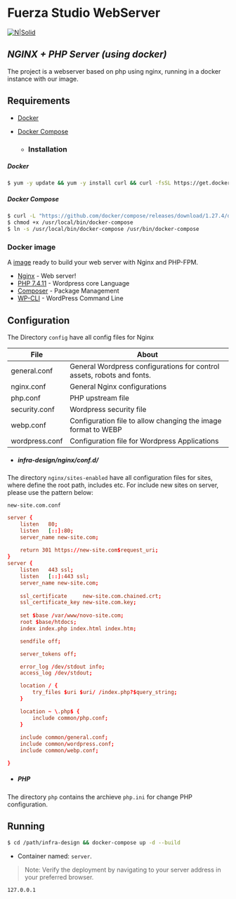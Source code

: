 # Fuerza Studio WebServer
[![N|Solid](https://www.fuerzastudio.com.br/wp-content/themes/fuerza/resources/img/logo.png)](https://www.fuerzastudio.com.br/)
## _NGINX + PHP Server  (using docker)_

The project is a webserver based on php using nginx, running in a docker instance with our image.

## Requirements

- [Docker](https://www.docker.com/)
- [Docker Compose](https://docs.docker.com/compose/)

     - ### Installation
##### Docker
```sh
$ yum -y update && yum -y install curl && curl -fsSL https://get.docker.com | bash
```
##### Docker Compose
```sh
$ curl -L "https://github.com/docker/compose/releases/download/1.27.4/docker-compose-$(uname -s)-$(uname -m)" -o /usr/local/bin/docker-compose
$ chmod +x /usr/local/bin/docker-compose
$ ln -s /usr/local/bin/docker-compose /usr/bin/docker-compose
```

### Docker image

A [image](https://hub.docker.com/r/linuxsolutions/server-web-nginx-php-fpm) ready to build your web server with Nginx and PHP-FPM.

* [Nginx](https://www.nginx.com/) - Web server!
* [PHP 7.4.11](https://www.php.net/) - Wordpress core Language
* [Composer](https://getcomposer.org/doc/00-intro.md) - Package Management
* [WP-CLI](https://developer.wordpress.org/cli/commands/) - WordPress Command Line

## Configuration

The Directory `config` have all config files for Nginx

| File | About |
| ------ | ------ |
| general.conf | General Wordpress configurations for control assets, robots and fonts. |
| nginx.conf | General Nginx configurations | 
| php.conf | PHP upstream file  |
| security.conf | Wordpress security file |
| webp.conf | Configuration file to allow changing the image format to WEBP |
| wordpress.conf | Configuration file for Wordpress Applications |

- ##### infra-design/nginx/conf.d/

The directory `nginx/sites-enabled`  have all configuration files for sites, where define the root path, includes etc. For include new sites on server, please use the pattern below:

`new-site.com.conf`
```conf
server {
    listen   80;
    listen   [::]:80;
    server_name new-site.com;
    
    return 301 https://new-site.com$request_uri;
}
server {
    listen   443 ssl;
    listen   [::]:443 ssl;
    server_name new-site.com;
    
    ssl_certificate     new-site.com.chained.crt;
    ssl_certificate_key new-site.com.key;
    
    set $base /var/www/novo-site.com;
	root $base/htdocs;
    index index.php index.html index.htm;

    sendfile off;

    server_tokens off;

    error_log /dev/stdout info;
    access_log /dev/stdout;

    location / {
		try_files $uri $uri/ /index.php?$query_string;
	}

    location ~ \.php$ {
		include common/php.conf;
	}
    
    include common/general.conf;
	include common/wordpress.conf;
    include common/webp.conf;

}
```

- ##### PHP
The directory `php` contains the archieve `php.ini` for change PHP configuration.


## Running

```sh
$ cd /path/infra-design && docker-compose up -d --build
```
* Container named: `server`.

> Note: Verify the deployment by navigating to your server address in
your preferred browser.

```sh
127.0.0.1
```

